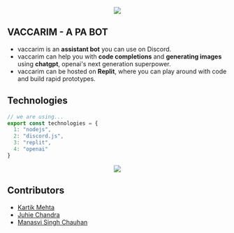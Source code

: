<p align="center">
    <img src="https://user-images.githubusercontent.com/77505989/212314821-ca559f7c-d28c-4df1-88e7-6a59596d56a2.png" />
</p>


## VACCARIM - A PA BOT
- vaccarim is an **assistant bot** you can use on Discord.
- vaccarim can help you with **code completions** and **generating images** using **chatgpt**, openai's next generation superpower.
- vaccarim can be hosted on **Replit**, where you can play around with code and build rapid prototypes.


## Technologies
```js
// we are using...
export const technologies = {
  1: "nodejs",
  2: "discord.js",
  3: "replit",
  4: "openai"
}
```

<p align="center">
    <img src="https://user-images.githubusercontent.com/77505989/212318055-dd3a0ad1-aaed-4002-8982-78a30700df33.png" />
</p>

## Contributors
- [Kartik Mehta](https://github.com/kartikmehta8)
- [Juhie Chandra](https://github.com/juhiechandra)
- [Manasvi Singh Chauhan](https://github.com/Alcyone713)
